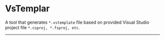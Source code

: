 VsTemplar
=======================


A tool that generates `*.vstemplate` file based on provided Visual Studio project file `*.csproj, *.fsproj, etc`.




---

